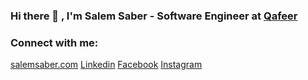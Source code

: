 ### Hi there 👋 , I'm Salem Saber - Software Engineer at [Qafeer][current_company]

### Connect with me:

[salemsaber.com][website]
[Linkedin][linkedin]
[Facebook][facebook]
[Instagram][instagram]


[website]: https://salemsaber.com
[linkedin]: https://www.linkedin.com/in/salem-saber/
[instagram]: https://www.instagram.com/salem_saber97/
[facebook]: https://web.facebook.com/salem.saber97/
[current_company]: https://qafeer.app/
